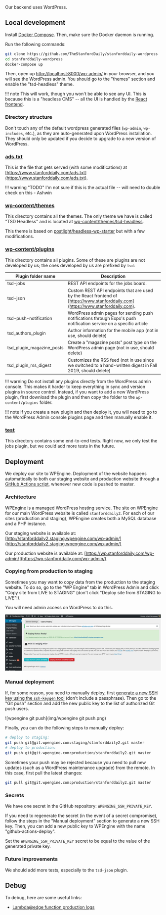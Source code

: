 Our backend uses WordPress.

## Local development

Install [Docker Compose](https://docs.docker.com/compose/install/). Then, make sure the Docker daemon is running.

Run the following commands:

```bash
git clone https://github.com/TheStanfordDaily/stanforddaily-wordpress
cd stanforddaily-wordpress
docker-compose up
```

Then, open up [http://localhost:8000/wp-admin/](http://localhost:8000/wp-admin/) in your browser, and you will see the WordPress admin. You should go to the "themes" section and enable the "tsd-headless" theme.

!!! note
    This will work, though you won't be able to see any UI. This is because this is a "headless CMS" -- all the UI is handled by the [React frontend](frontend.md).

### Directory structure

Don't touch any of the default wordpress generated files (`wp-admin`, `wp-includes`, etc.), as they are auto-generated upon WordPress installation. They should only be updated if you decide to upgrade to a new version of WordPress.

### [ads.txt](https://github.com/TheStanfordDaily/stanforddaily-wordpress/blob/master/ads.txt)

This is the file that gets served (with some modifications) at [https://www.stanforddaily.com/ads.txt](https://www.stanforddaily.com/ads.txt).

!!! warning "TODO"
    I'm not sure if this is the actual file -- will need to double check on this - Ashwin

### [wp-content/themes](https://github.com/TheStanfordDaily/stanforddaily-wordpress/blob/master/wp-content/themes)

This directory contains all the themes. The only theme we have is called "TSD Headless" and is located at [wp-content/themes/tsd-headless](https://github.com/TheStanfordDaily/stanforddaily-wordpress/tree/master/wp-content/themes/tsd-headless).

This theme is based on [postlight/headless-wp-starter](https://github.com/postlight/headless-wp-starter) but with a few modifications.

### [wp-content/plugins](https://github.com/TheStanfordDaily/stanforddaily-wordpress/blob/master/wp-content/plugins)

This directory contains all plugins. Some of these are plugins are not developed by us; the ones developed by us are prefixed by `tsd`:

| Plugin folder name      | Description |
| ----------- | ----------- |
|  tsd-jobs  | REST API endpoints for the jobs board. |
|  tsd-json  | Custom REST API endpoints that are used by the React frontend of [https://www.stanforddaily.com](https://www.stanforddaily.com). |
|  tsd-push-notification  | WordPress admin pages for sending push notifications through Expo's push notification service on a specific article |
|  tsd_authors_plugin  | Author information for the mobile app (not in use, should delete) |
|  tsd_plugin_magazine_posts  | Create a "magazine posts" post type on the WordPress admin page (not in use, should delete) |
|  tsd_plugin_rss_digest  | Customizes the RSS feed (not in use since we switched to a hand-written digest in Fall 2019, should delete) |


!!! warning
    Do not install any plugins directly from the WordPress admin console. This makes it harder to keep everything in sync and version plugins in source control. Instead, if you want to add a new WordPress plugin, first download the plugin and then copy the folder to the `wp-content/plugins` folder.

!!! note
    If you create a new plugin and then deploy it, you will need to go to the WordPress Admin console plugins page and then manually enable it.

### [test](https://github.com/TheStanfordDaily/stanforddaily-wordpress/tree/master/test)

This directory contains some end-to-end tests. Right now, we only test the jobs plugin, but we could add more tests in the future.

## Deployment

We deploy our site to WPEngine. Deployment of the website happens automatically to both our staging website and production website through a [GitHub Actions script](https://github.com/TheStanfordDaily/stanforddaily-wordpress/blob/master/.github/workflows/deploy.yml), whenever new code is pushed to master.

### Architecture

WPEngine is a managed WordPress hosting service. The site on WPEngine for our main WordPress website is called `stanforddaily2`. For each of our sites (production and staging), WPEngine creates both a MySQL database and a PHP instance.

Our staging website is available at: [http://stanforddaily2.staging.wpengine.com/wp-admin/](http://stanforddaily2.staging.wpengine.com/wp-admin/)

Our production website is available at: [https://wp.stanforddaily.com/wp-admin/](https://wp.stanforddaily.com/wp-admin/)

### Copying from production to staging

Sometimes you may want to copy data from the production to the staging website. To do so, go to the "WP Engine" tab in WordPress Admin and click "Copy site from LIVE to STAGING" (don't click "Deploy site from STAGING to LIVE"!).

You will need admin access on WordPress to do this.

![staging](img/staging.png)

### Manual deployment

If, for some reason, you need to manually deploy, first [generate a new SSH key using the `ssh-keygen` tool](https://help.github.com/en/github/authenticating-to-github/generating-a-new-ssh-key-and-adding-it-to-the-ssh-agent#generating-a-new-ssh-key) (don't include a passphrase). Then go to the "Git push" section and add the new public key to the list of authorized Git push users.

![wpengine git push](img/wpengine git push.png)

Finally, you can do the following steps to manually deploy:

```bash
# deploy to staging:
git push git@git.wpengine.com:staging/stanforddaily2.git master
# deploy to production:
git push git@git.wpengine.com:production/stanforddaily2.git master
```

Sometimes your push may be rejected because you need to pull new updates (such as a WordPress maintenance upgrade) from the remote. In this case, first pull the latest changes:

```bash
git pull git@git.wpengine.com:production/stanforddaily2.git master
```

### Secrets

We have one secret in the GitHub repository: `WPENGINE_SSH_PRIVATE_KEY`.

If you need to regenerate the secret (in the event of a secret compromise), follow the steps in the "Manual deployment" section to generate a new SSH key. Then, you can add a new public key to WPEngine with the name "github-actions-deploy".

Set the `WPENGINE_SSH_PRIVATE_KEY` secret to be equal to the value of the generated private key.

### Future improvements

We should add more tests, especially to the `tsd-json` plugin.

## Debug

To debug, here are some useful links:

- [Lambda@edge function production logs](https://console.aws.amazon.com/cloudwatch/home?region=us-east-1#logsV2:log-groups/log-group/$252Faws$252Flambda$252Fus-east-1.c2m3cl8-6zgnou9)